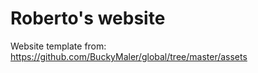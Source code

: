 # Roberto's website #
Website template from: https://github.com/BuckyMaler/global/tree/master/assets


